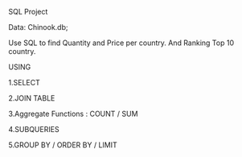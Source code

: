SQL Project 

Data: Chinook.db;

Use SQL to find Quantity and Price per country. And Ranking Top 10 country.

USING

1.SELECT

2.JOIN TABLE

3.Aggregate Functions : COUNT / SUM

4.SUBQUERIES

5.GROUP BY / ORDER BY / LIMIT
